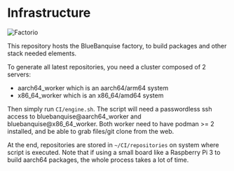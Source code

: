 # Infrastructure

![Factorio](factorio.gif)

This repository hosts the BlueBanquise factory, to build packages and other stack needed elements.

To generate all latest repositories, you need a cluster composed of 2 servers:

* aarch64_worker which is an aarch64/arm64 system
* x86_64_worker which is an x86_64/amd64 system

Then simply run `CI/engine.sh`. The script will need a passwordless ssh access to bluebanquise@aarch64_worker and bluebanquise@x86_64_worker.
Both worker need to have podman >= 2 installed, and be able to grab files/git clone from the web.

At the end, repositories are stored in `~/CI/repositories` on system where script is executed. Note that if using a small board like a Raspberry Pi 3 to build aarch64 packages, the whole process takes a lot of time.
